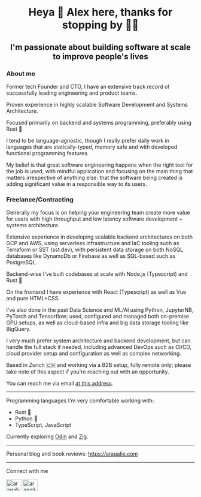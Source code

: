 <h1 align="center">Heya 👋 Alex here, thanks for stopping by 🙋‍♂️</h1>
<h2 align="center">I'm passionate about building software at scale to improve people's lives</h2>

<h3 align="left">About me</h3>

Former tech Founder and CTO, I have an extensive track record of successfully leading engineering and product teams.

Proven experience in highly scalable Software Development and Systems Architecture. 

Focused primarily on backend and systems programming, preferably using Rust 🦀

I tend to be language-agnostic, though I really prefer daily work in languages that are statically-typed, memory safe and with developed functional programming features. 

My belief is that great software engineering happens when the right tool for the job is used, with mindful application and focusing on the main thing that matters irrespective of anything else: that the software being created is adding significant value in a responsible way to its users.

<h3 align="left">Freelance/Contracting</h3>

Generally my focus is on helping your engineering team create more value for users with high throughput and low latency software development + systems architecture.

Extensive experience in developing scalable backend architectures on both GCP and AWS, using serverless infrastructure and IaC tooling such as Terraform or SST (sst.dev), with persistent data storage on both NoSQL databases like DynamoDb or Firebase as well as SQL-based such as PostgreSQL. 

Backend-wise I've built codebases at scale with Node.js (Typescript) and Rust 🦀 

On the frontend I have experience with React (Typescript) as well as Vue and pure HTML+CSS.

I've also done in the past Data Science and ML/AI using Python, JupyterNB, PyTorch and Tensorflow; used, configured and managed both on-premise GPU setups, as well as cloud-based infra and big data storage tooling like BigQuery. 

I very much prefer system architecture and backend development, but can handle the full stack if needed, including advanced DevOps such as CI/CD, cloud provider setup and configuration as well as complex networking.  

Based in Zurich 🇨🇭 and working via a B2B setup, fully remote only; please take note of this aspect if you're reaching out with an opportunity.

You can reach me via email [at this address](mailto:alex.ragalie@gmail.com).

----
Programming languages I'm very comfortable working with: 
- Rust 🦀
- Python 🐍
- TypeScript, JavaScript

Currently exploring [Odin](https://odin-lang.org) and [Zig](https://ziglang.org).

----
Personal blog and book reviews: https://aragalie.com

----

Connect with me
<p align="left">
<a href="https://twitter.com/aragalie" target="blank"><img align="center" src="https://raw.githubusercontent.com/rahuldkjain/github-profile-readme-generator/master/src/images/icons/Social/twitter.svg" alt="aragalie" height="30" width="40" /></a>
<a href="https://linkedin.com/in/aragalie" target="blank"><img align="center" src="https://raw.githubusercontent.com/rahuldkjain/github-profile-readme-generator/master/src/images/icons/Social/linked-in-alt.svg" alt="aragalie" height="30" width="40" /></a>
</p>
